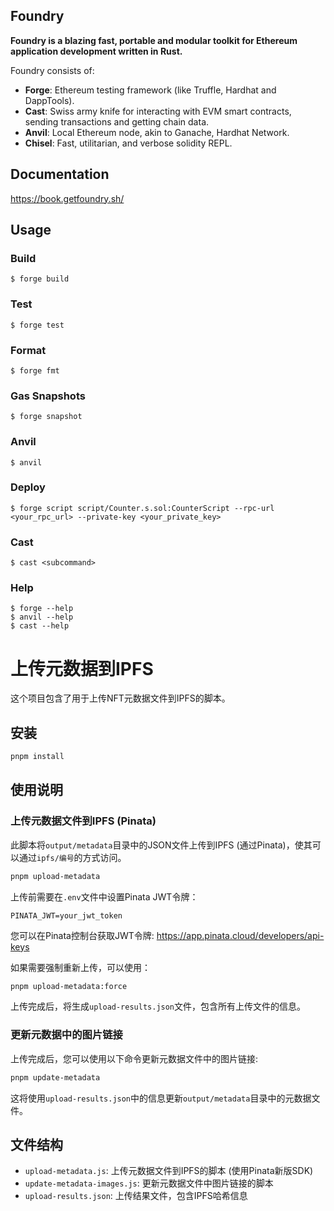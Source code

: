 ## Foundry

**Foundry is a blazing fast, portable and modular toolkit for Ethereum application development written in Rust.**

Foundry consists of:

-   **Forge**: Ethereum testing framework (like Truffle, Hardhat and DappTools).
-   **Cast**: Swiss army knife for interacting with EVM smart contracts, sending transactions and getting chain data.
-   **Anvil**: Local Ethereum node, akin to Ganache, Hardhat Network.
-   **Chisel**: Fast, utilitarian, and verbose solidity REPL.

## Documentation

https://book.getfoundry.sh/

## Usage

### Build

```shell
$ forge build
```

### Test

```shell
$ forge test
```

### Format

```shell
$ forge fmt
```

### Gas Snapshots

```shell
$ forge snapshot
```

### Anvil

```shell
$ anvil
```

### Deploy

```shell
$ forge script script/Counter.s.sol:CounterScript --rpc-url <your_rpc_url> --private-key <your_private_key>
```

### Cast

```shell
$ cast <subcommand>
```

### Help

```shell
$ forge --help
$ anvil --help
$ cast --help
```

# 上传元数据到IPFS

这个项目包含了用于上传NFT元数据文件到IPFS的脚本。

## 安装

```bash
pnpm install
```

## 使用说明

### 上传元数据文件到IPFS (Pinata)

此脚本将`output/metadata`目录中的JSON文件上传到IPFS (通过Pinata)，使其可以通过`ipfs/编号`的方式访问。

```bash
pnpm upload-metadata
```

上传前需要在`.env`文件中设置Pinata JWT令牌：

```
PINATA_JWT=your_jwt_token
```

您可以在Pinata控制台获取JWT令牌: https://app.pinata.cloud/developers/api-keys

如果需要强制重新上传，可以使用：

```bash
pnpm upload-metadata:force
```

上传完成后，将生成`upload-results.json`文件，包含所有上传文件的信息。

### 更新元数据中的图片链接

上传完成后，您可以使用以下命令更新元数据文件中的图片链接:

```bash
pnpm update-metadata
```

这将使用`upload-results.json`中的信息更新`output/metadata`目录中的元数据文件。

## 文件结构

- `upload-metadata.js`: 上传元数据文件到IPFS的脚本 (使用Pinata新版SDK)
- `update-metadata-images.js`: 更新元数据文件中图片链接的脚本
- `upload-results.json`: 上传结果文件，包含IPFS哈希信息
